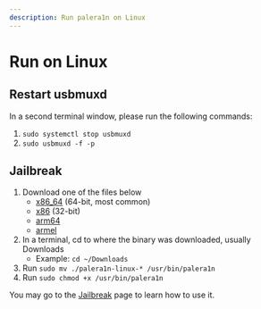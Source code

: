 ```yaml
---
description: Run palera1n on Linux
---
```


# Run on Linux

## Restart usbmuxd

In a second terminal window, please run the following commands:

1. `sudo systemctl stop usbmuxd`
2. `sudo usbmuxd -f -p`

## Jailbreak

1. Download one of the files below
   * [x86\_64](https://github.com/palera1n/palera1n-c/releases/download/v2.0.0-beta.1/palera1n-linux-x86\_64) (64-bit, most common)
   * [x86](https://github.com/palera1n/palera1n-c/releases/download/v2.0.0-beta.1/palera1n-linux-x86) (32-bit)
   * [arm64](https://github.com/palera1n/palera1n-c/releases/download/v2.0.0-beta.1/palera1n-linux-arm64)
   * [armel](https://github.com/palera1n/palera1n-c/releases/download/v2.0.0-beta.1/palera1n-linux-armel)
2. In a terminal, cd to where the binary was downloaded, usually Downloads
   * Example: `cd ~/Downloads`
3. Run `sudo mv ./palera1n-linux-* /usr/bin/palera1n`
4. Run `sudo chmod +x /usr/bin/palera1n`

You may go to the [Jailbreak](jailbreak.md) page to learn how to use it.
